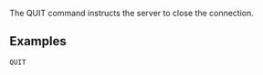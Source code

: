 <!--
layout:  index.html
title:   QUIT - Tile38
class:   command
command: quit
-->

The QUIT command instructs the server to close the connection.


## Examples

```tile38
QUIT
```
